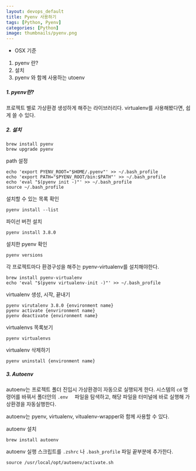 ```yaml
---
layout: devops_default
title: Pyenv 사용하기
tags: [Python, Pyenv]
categories: [Python]
image: thumbnails/pyenv.png
---
```


* OSX 기준
  

1. pyenv 란?
2. 설치
3. pyenv 와 함께 사용하는 utoenv



##### 1. pyenv란?

프로젝트 별로 가상환경 생성하게 해주는 라이브러리다. virtualenv를 사용해봤다면, 쉽게 쓸 수 있다. 



##### 2. 설치

```shell
brew install pyenv 
brew upgrade pyenv 
```

path 설정

```shell
echo 'export PYENV_ROOT="$HOME/.pyenv"' >> ~/.bash_profile
echo 'export PATH="$PYENV_ROOT/bin:$PATH"' >> ~/.bash_profile
echo 'eval "$(pyenv init -)"' >> ~/.bash_profile
source ~/.bash_profile
```



설치할 수 있는 목록 확인

```shell
pyenv install --list
```



파이선 버전 설치

```shell
pyenv install 3.8.0
```



설치한 pyenv 확인

```shell
pyenv versions
```



각 프로젝트마다 환경구성을 해주는 pyenv-virtualenv를 설치해야한다.

```shell
brew install pyenv-virtualenv
echo 'eval "$(pyenv virtualenv-init -)"' >> ~/.bash_profile
```



virtualenv 생성, 시작, 끝내기

```shell
pyenv virutalenv 3.8.0 {environment name} 
pyenv activate {envrironment name}
pyenv deactivate {environment name}
```



virtualenvs 목록보기

```shell
pyenv virtualenvs
```



virtualenv 삭제하기

```shell
pyenv uninstall {environment name}
```



##### 3. Autoenv

autoenv는 프로젝트 폴더 진입시 가상환경이 자동으로 실행되게 한다. 시스템의 `cd` 명령어를 바꿔서 폴더안의 `.env	` 파일을 탐색하고, 해당 파일을 터미널에 바로 실행해 가상환경을 자동실행한다. 

autoenv는 pyenv, virtualenv, vitualenv-wrapper와 함께 사용할 수 있다.



autoenv 설치

```shell
brew install autoenv
```



autoenv 실행 스크립트를 `.zshrc` 나 `.bash_profile` 파일 끝부분에 추가한다.

```shell
source /usr/local/opt/autoenv/activate.sh
```

